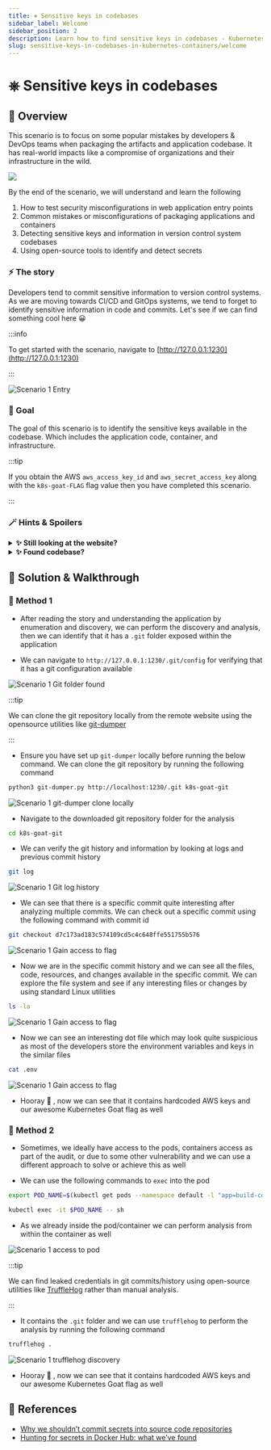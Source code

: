 ```yaml
---
title: ⎈ Sensitive keys in codebases
sidebar_label: Welcome
sidebar_position: 2
description: Learn how to find sensitive keys in codebases - Kubernetes Goat Scenario 🚀
slug: sensitive-keys-in-codebases-in-kubernetes-containers/welcome
---
```


# ⎈ Sensitive keys in codebases

## 🙌 Overview

This scenario is to focus on some popular mistakes by developers & DevOps teams when packaging the artifacts and application codebase. It has real-world impacts like a compromise of organizations and their infrastructure in the wild. 

![](../images/scenario-1.png)

By the end of the scenario, we will understand and learn the following

1. How to test security misconfigurations in web application entry points
2. Common mistakes or misconfigurations of packaging applications and containers
3. Detecting sensitive keys and information in version control system codebases
4. Using open-source tools to identify and detect secrets

### ⚡️ The story

Developers tend to commit sensitive information to version control systems. As we are moving towards CI/CD and GitOps systems, we tend to forget to identify sensitive information in code and commits. Let's see if we can find something cool here 😀

:::info

To get started with the scenario, navigate to [http://127.0.0.1:1230](http://127.0.0.1:1230)

:::

![Scenario 1 Entry](../images/sc-1-1.png)

### 🎯 Goal

The goal of this scenario is to identify the sensitive keys available in the codebase. Which includes the application code, container, and infrastructure.

:::tip

If you obtain the AWS `aws_access_key_id` and `aws_secret_access_key` along with the `k8s-goat-FLAG` flag value then you have completed this scenario.

:::

### 🪄 Hints & Spoilers

<details>
  <summary><b>✨ Still looking at the website? </b></summary>
  <div>
    <div>Always look for the special directories on the website. Tools like Gobuster and DirBuster are quite popular 🙌</div>
  </div>
</details>

<details>
  <summary><b>✨ Found codebase? </b></summary>
  <div>
    <div>Version control systems maintain the history with commits, and we can always go back to one we need 🎉</div>
  </div>
</details>

## 🎉 Solution & Walkthrough

### 🎲 Method 1

- After reading the story and understanding the application by enumeration and discovery, we can perform the discovery and analysis, then we can identify that it has a `.git` folder exposed within the application

- We can navigate to `http://127.0.0.1:1230/.git/config` for verifying that it has a git configuration available

![Scenario 1 Git folder found](../images/sc-1-2.png)

:::tip

We can clone the git repository locally from the remote website using the opensource utilities like [git-dumper](https://github.com/arthaud/git-dumper)

:::

- Ensure you have set up `git-dumper` locally before running the below command. We can clone the git repository by running the following command

```bash
python3 git-dumper.py http://localhost:1230/.git k8s-goat-git
```

![Scenario 1 git-dumper clone locally](../images/sc-1-3.png)

- Navigate to the downloaded git repository folder for the analysis

```bash
cd k8s-goat-git
```

- We can verify the git history and information by looking at logs and previous commit history

```bash
git log
```

![Scenario 1 Git log history](../images/sc-1-4.png)

- We can see that there is a specific commit quite interesting after analyzing multiple commits. We can check out a specific commit using the following command with commit id

```bash
git checkout d7c173ad183c574109cd5c4c648ffe551755b576
```

![Scenario 1 Gain access to flag](../images/sc-1-5.png)

- Now we are in the specific commit history and we can see all the files, code, resources, and changes available in the specific commit. We can explore the file system and see if any interesting files or changes by using standard Linux utilities

```bash
ls -la
```

![Scenario 1 Gain access to flag](../images/sc-1-6.png)

- Now we can see an interesting dot file which may look quite suspicious as most of the developers store the environment variables and keys in the similar files

```bash
cat .env
```

![Scenario 1 Gain access to flag](../images/sc-1-7.png)

- Hooray 🥳 , now we can see that it contains hardcoded AWS keys and our awesome Kubernetes Goat flag as well

### 🎲 Method 2

- Sometimes, we ideally have access to the pods, containers access as part of the audit, or due to some other vulnerability and we can use a different approach to solve or achieve this as well 

- We can use  the following commands to `exec` into the pod

```bash
export POD_NAME=$(kubectl get pods --namespace default -l "app=build-code" -o jsonpath="{.items[0].metadata.name}")
```

```bash
kubectl exec -it $POD_NAME -- sh
```

- As we already inside the pod/container we can perform analysis from within the container as well

![Scenario 1 access to pod](../images/sc-1_1.png)

:::tip

We can find leaked credentials in git commits/history using open-source utilities like [TruffleHog](https://github.com/trufflesecurity/trufflehog) rather than manual analysis.

:::

- It contains the `.git` folder and we can use `trufflehog` to perform the analysis by running the following command

```bash
trufflehog .
```

![Scenario 1 trufflehog discovery](../images/sc-1_2.png)

- Hooray 🥳 , now we can see that it contains hardcoded AWS keys and our awesome Kubernetes Goat flag as well

## 🔖 References

- [Why we shouldn’t commit secrets into source code repositories](https://littlemaninmyhead.wordpress.com/2021/04/05/why-we-shouldnt-commit-secrets-into-source-code-repositories/)
- [Hunting for secrets in Docker Hub: what we’ve found](https://blog.gitguardian.com/hunting-for-secrets-in-docker-hub/)
